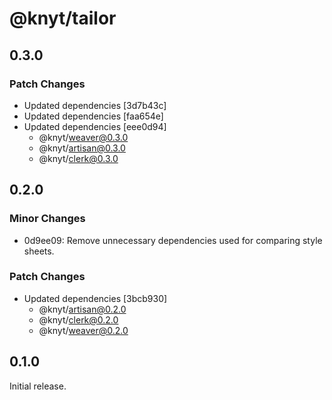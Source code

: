 # @knyt/tailor

## 0.3.0

### Patch Changes

- Updated dependencies [3d7b43c]
- Updated dependencies [faa654e]
- Updated dependencies [eee0d94]
  - @knyt/weaver@0.3.0
  - @knyt/artisan@0.3.0
  - @knyt/clerk@0.3.0

## 0.2.0

### Minor Changes

- 0d9ee09: Remove unnecessary dependencies used for comparing style sheets.

### Patch Changes

- Updated dependencies [3bcb930]
  - @knyt/artisan@0.2.0
  - @knyt/clerk@0.2.0
  - @knyt/weaver@0.2.0

## 0.1.0

Initial release.
